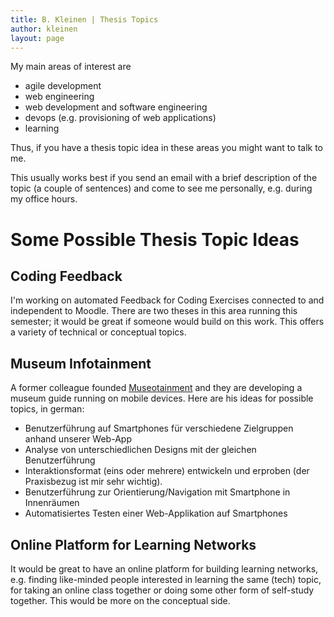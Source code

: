 ```yaml
---
title: B. Kleinen | Thesis Topics
author: kleinen
layout: page
---
```


My main areas of interest are

* agile development
* web engineering
* web development and software engineering
* devops (e.g. provisioning of web applications)
* learning

Thus, if you have a thesis topic idea in these areas you might want to talk to me.

This usually works best if you send an email with a brief description of the topic (a couple of sentences) and come to
see me personally, e.g. during my office hours.


# Some Possible Thesis Topic Ideas

## Coding Feedback

I'm working on automated Feedback for Coding Exercises connected to and independent to Moodle. There are two theses in this area running this semester; it would be great if someone would build on this work. This offers a variety of technical or conceptual topics.

## Museum Infotainment

A former colleague founded [Museotainment](http://www.museotainment.de/) and they are developing a museum guide running on mobile devices. Here are his ideas for possible topics, in german:

- Benutzerführung auf Smartphones für verschiedene Zielgruppen anhand unserer Web-App
- Analyse von unterschiedlichen Designs mit der gleichen Benutzerführung
- Interaktionsformat (eins oder mehrere) entwickeln und erproben (der Praxisbezug ist mir sehr wichtig).
- Benutzerführung zur Orientierung/Navigation mit Smartphone in Innenräumen
- Automatisiertes Testen einer Web-Applikation auf Smartphones

## Online Platform for Learning Networks

It would be great to have an online platform for building learning networks, e.g. finding like-minded people interested in learning the same (tech) topic, for taking an online class together or doing some other form of self-study together. This would be more on the conceptual side.






